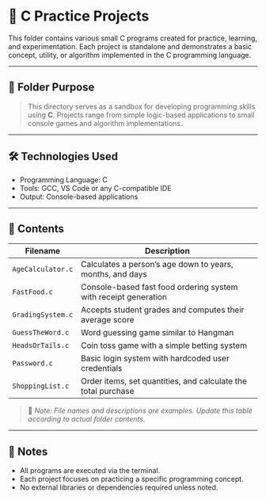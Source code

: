 # 📁 C Practice Projects

This folder contains various small C programs created for practice, learning, and experimentation. Each project is standalone and demonstrates a basic concept, utility, or algorithm implemented in the C programming language.

---

## 🧠 Folder Purpose

> This directory serves as a sandbox for developing programming skills using **C**. Projects range from simple logic-based applications to small console games and algorithm implementations.

---

## 🛠️ Technologies Used

- Programming Language: C
- Tools: GCC, VS Code or any C-compatible IDE
- Output: Console-based applications

---

## 📂 Contents

| Filename               | Description                                                       |
|------------------------|-------------------------------------------------------------------|
| `AgeCalculator.c`      | Calculates a person’s age down to years, months, and days         |
| `FastFood.c`           | Console-based fast food ordering system with receipt generation   |
| `GradingSystem.c`      | Accepts student grades and computes their average score           |
| `GuessTheWord.c`       | Word guessing game similar to Hangman                             |
| `HeadsOrTails.c`       | Coin toss game with a simple betting system                       |
| `Password.c`           | Basic login system with hardcoded user credentials                |
| `ShoppingList.c`       | Order items, set quantities, and calculate the total purchase     |

> 📌 _Note: File names and descriptions are examples. Update this table according to actual folder contents._

---

## 📎 Notes

- All programs are executed via the terminal.
- Each project focuses on practicing a specific programming concept.
- No external libraries or dependencies required unless noted.
